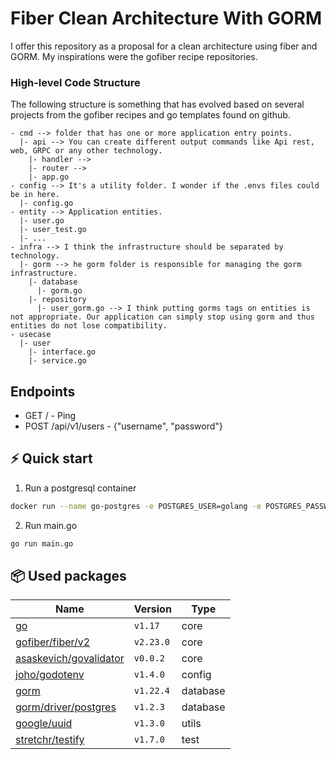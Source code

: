 # Fiber Clean Architecture With GORM

I offer this repository as a proposal for a clean architecture using fiber and GORM.
My inspirations were the gofiber recipe repositories.

### High-level Code Structure
The following structure is something that has evolved based on several projects from the gofiber recipes and go templates found on github.


```
- cmd --> folder that has one or more application entry points.
  |- api --> You can create different output commands like Api rest, web, GRPC or any other technology.
    |- handler -->
    |- router -->
    |- app.go
- config --> It's a utility folder. I wonder if the .envs files could be in here.
  |- config.go
- entity --> Application entities.
  |- user.go
  |- user_test.go
  |- ...
- infra --> I think the infrastructure should be separated by technology.
  |- gorm --> he gorm folder is responsible for managing the gorm infrastructure.
    |- database
      |- gorm.go
    |- repository
      |- user_gorm.go --> I think putting gorms tags on entities is not appropriate. Our application can simply stop using gorm and thus entities do not lose compatibility.
- usecase
  |- user
    |- interface.go
    |- service.go
```

## Endpoints

- GET / - Ping
- POST /api/v1/users - {"username", "password"}

## ⚡️ Quick start

1. Run a postgresql container
```bash
docker run --name go-postgres -e POSTGRES_USER=golang -e POSTGRES_PASSWORD=12345678 -e POSTGRES_DB=fgcadb -p 5432:5432 -d postgres
```

2. Run main.go
```bash
go run main.go
```

## 📦 Used packages

| Name                                                                  | Version   | Type       |
| --------------------------------------------------------------------- | --------- | ---------- |
| [go](https://go.dev/)                                                 | `v1.17`   | core       |
| [gofiber/fiber/v2](github.com/gofiber/fiber/v2)                       | `v2.23.0` | core       |
| [asaskevich/govalidator](github.com/asaskevich/govalidator)           | `v0.0.2`  | core       |
| [joho/godotenv](github.com/joho/godotenv)                             | `v1.4.0`  | config     |
| [gorm](gorm.io/gorm)                                                  | `v1.22.4` | database   |
| [gorm/driver/postgres](gorm.io/driver/postgres)                       | `v1.2.3`  | database   |
| [google/uuid](github.com/google/uuid)                                 | `v1.3.0`  | utils      |
| [stretchr/testify](github.com/stretchr/testify)                       | `v1.7.0`  | test       |